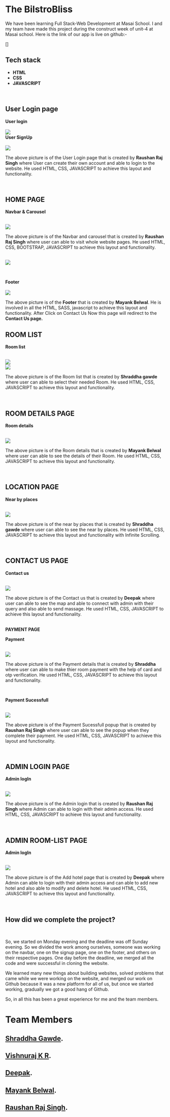 # **The BilstroBliss**

<p>We have been learning Full Stack-Web Development at Masai School. I and my team have made this project during the construct week of unit-4 at Masai school. Here is the link of our app is live on github:- </p> 
<p>[]</p>


## **Tech stack**
<ul>
<li><b>HTML</b></li>
<li><b>CSS</b></li>
<li><b>JAVASCRIPT</b></li>
</ul>
<br>

## **User Login page**
<b>User login</b>
<br>
<br>
<a href=""><img src="https://github.com/shraddha-gawde/neural-innovator-5123/assets/101090200/81a38f30-f795-4934-87ce-51b10a760fb8"></a>
<br>
<b>User SignUp</b>
<br>
<br>
<a href=""><img src="https://github.com/shraddha-gawde/neural-innovator-5123/assets/101090200/1ff5a158-1bbe-428c-a399-14c6bda20905"></a>
<br>

<p>The above picture is of the User Login page that is created by <b>Raushan Raj Singh</b> where User can create their own account and able to login to the website. He used HTML, CSS, JAVASCRIPT to achieve this layout and functionality.</p>
<br>

## **HOME PAGE**
<b>Navbar & Carousel</b>
<br>
<br>

<a href=""><img src="https://github.com/shraddha-gawde/neural-innovator-5123/assets/101090200/254b5388-9fd4-4088-ae81-71110f51bfd6"></a>
<br>

<p>The above picture is of the Navbar and carousel that is created by <b>Raushan Raj Singh</b> where user can able to visit whole website pages. He used HTML, CSS, BOOTSTRAP, JAVASCRIPT to achieve this layout and functionality.</p>
<br>

<img src="https://github.com/shraddha-gawde/neural-innovator-5123/assets/101090200/29a48c9f-e0fb-47af-adce-e1eb7fff748f">
<br>
<p></p>
<br>


<b>Footer</b>
<br>
<br>
<a href=""><img src="https://github.com/shraddha-gawde/neural-innovator-5123/assets/101090200/115cfa50-ebf0-429a-b10d-54365cf788b5"></a>
<br>
<p>The above picture is of the <b>Footer</b> that is created by <b>Mayank Belwal</b>. He is involved in all the HTML, SASS, javascript to achieve this layout and functionality. After Click on Contact Us Now this page will redirect to the <b>Contact Us page.</b></p>

## **ROOM LIST**
<b>Room list</b>
<br>
<br>

<a href=""><img src="https://github.com/shraddha-gawde/neural-innovator-5123/assets/101090200/a03f8cda-3c6f-4197-b265-ad871a24bb80"></a>
<br>
<a href=""><img src="https://github.com/shraddha-gawde/neural-innovator-5123/assets/101090200/f9174142-a198-49b7-afde-790aa7b93126"></a>
<br>
<p>The above picture is of the Room list that is created by <b>Shraddha gawde</b> where user can able to select their needed Room. He used HTML, CSS, JAVASCRIPT to achieve this layout and functionality.</p>
<br>

## **ROOM DETAILS PAGE**
<b>Room details</b>
<br>
<br>

<a href=""><img src="https://github.com/shraddha-gawde/neural-innovator-5123/assets/101090200/62aedd47-4eeb-43ba-b3c7-e3a6c94af20c"></a>
<br>

<p>The above picture is of the Room details that is created by <b>Mayank Belwal</b> where user can able to see the details of their Room. He used HTML, CSS, JAVASCRIPT to achieve this layout and functionality.</p>
<br>

## **LOCATION PAGE**
<b>Near by places</b>
<br>
<br>

<a href=""><img src="https://github.com/shraddha-gawde/neural-innovator-5123/assets/101090200/c605ea79-06de-4d51-b484-2ecb63257a3f"></a>
<br>

<p>The above picture is of the near by places that is created by <b>Shraddha gawde</b> where user can able to see the near by places. He used HTML, CSS, JAVASCRIPT to achieve this layout and functionality with Infinite Scrolling.</p>
<br>

## **CONTACT US PAGE**
<b>Contact us</b>
<br>
<br>

<a href=""><img src="https://github.com/shraddha-gawde/neural-innovator-5123/assets/101090200/fbaa7fd5-e2e4-4465-a990-bf2af1d8f301"></a>
<br>

<p>The above picture is of the Contact us that is created by <b>Deepak</b> where user can able to see the map and able to connect with admin with their query and also able to send massage. He used HTML, CSS, JAVASCRIPT to achieve this layout and functionality.</p>
<br

## **PAYMENT PAGE**
<b>Payment</b>
<br>
<br>

<a href=""><img src="https://github.com/shraddha-gawde/neural-innovator-5123/assets/101090200/a44eec3f-3d40-4ab0-8c14-13d3e7f5c20c"></a>
<br>

<p>The above picture is of the Payment details that is created by <b>Shraddha</b> where user can able to make thier room payment with the help of card and otp verification. He used HTML, CSS, JAVASCRIPT to achieve this layout and functionality.</p>
<br>

<b>Payment Sucessfull</b>
<br>
<br>

<a href=""><img src="https://github.com/shraddha-gawde/neural-innovator-5123/assets/101090200/c71d2386-e4a1-4a9c-982f-6df4f652cd80"></a>
<br>

<p>The above picture is of the Payment Sucessfull popup that is created by <b>Raushan Raj Singh</b> where user can able to see the popup when they complete their payment. He used HTML, CSS, JAVASCRIPT to achieve this layout and functionality.</p>
<br>

## **ADMIN LOGIN PAGE**
<b>Admin logIn</b>
<br>
<br>

<a href=""><img src="https://github.com/shraddha-gawde/neural-innovator-5123/assets/101090200/2d2d61e4-59e7-4ac1-a9a8-0bd0d790d255"></a>
<br>

<p>The above picture is of the Admin login that is created by <b>Raushan Raj Singh</b> where Admin can able to login with their admin access. He used HTML, CSS, JAVASCRIPT to achieve this layout and functionality.</p>
<br>

## **ADMIN ROOM-LIST PAGE**
<b>Admin logIn</b>
<br>
<br>

<a href=""><img src="https://github.com/shraddha-gawde/neural-innovator-5123/assets/101090200/9053c940-86ee-46bb-bfab-c9c3e0f98f97"></a>
<br>

<p>The above picture is of the Add hotel page that is created by <b>Deepak</b> where Admin can able to login with their admin access and can able to add new hotel and also able to modify and delete hotel. He used HTML, CSS, JAVASCRIPT to achieve this layout and functionality.</p>
<br>

## **How did we complete the project?**
<br>
<p>So, we started on Monday evening and the deadline was off Sunday evening. So we divided the work among ourselves, someone was working on the navbar, one on the signup page, one on the footer, and others on their respective pages. One day before the deadline, we merged all the code and were successful in cloning the website.</p>
<p>We learned many new things about building websites, solved problems that came while we were working on the website, and merged our work on Github because it was a new platform for all of us, but once we started working, gradually we got a good hang of Github.</p>
<p>So, in all this has been a great experience for me and the team members.</p>

# **Team Members**

## **[Shraddha Gawde](https://github.com/shraddha-gawde).**
## **[Vishnuraj K R](https://github.com/VishnurajKarockal).**
## **[Deepak](https://github.com/DEEPAK101020).**
## **[Mayank Belwal](https://github.com/MayankBelwal05).**
## **[Raushan Raj Singh](https://github.com/Raushan8505).**



